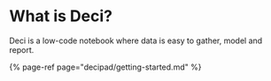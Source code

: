 # What is Deci?

Deci is a low-code notebook where data is easy to gather, model and report.

{% page-ref page="decipad/getting-started.md" %}





